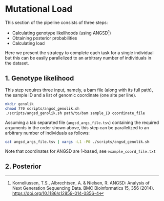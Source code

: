# Mutational Load
This section of the pipeline consists of three steps:

- Calculating genotype likelihoods (using ANGSD[^1])
- Obtaining posterior probabilities
- Calculating load

Here we present the strategy to complete each task for a single individual but this can be easily parallelized to an arbitrary number of individuals in the dataset.
[^1]:Korneliussen, T.S., Albrechtsen, A. & Nielsen, R. ANGSD: Analysis of Next Generation Sequencing Data. BMC Bioinformatics 15, 356 (2014). https://doi.org/10.1186/s12859-014-0356-4 

## 1. Genotype likelihood
This step requires three input, namely, a bam file (along with its full path), the sample ID and a list of genomic coordinate (one site per line).

```sh
mkdir genolik
chmod 770 scripts/angsd_genolik.sh
./scripts/angsd_genolik.sh path/to/bam sample_ID coordinate_file
```

Assuming a tab separated file (`angsd_args_file.tsv`) containing the required arguments in the order shown above, this step can be parallelized to an arbitrary number of individuals as follows:

```sh
cat angsd_args_file.tsv | xargs -L1 -P0 ./scripts/angsd_genolik.sh
```

Note that coordinates for ANGSD are 1-based, see `example_coord_file.txt`

## 2. Posterior 

